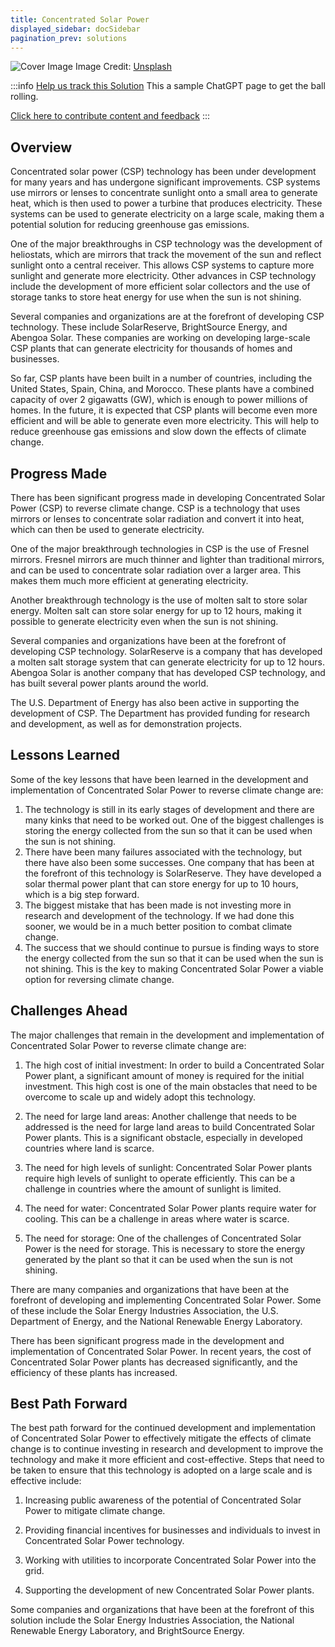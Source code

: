 ```yaml
---
title: Concentrated Solar Power
displayed_sidebar: docSidebar
pagination_prev: solutions
---
```


![Cover Image](https://images.unsplash.com/photo-1641959165241-9ba4a661ecb5?crop=entropy&cs=tinysrgb&fit=max&fm=jpg&ixid=Mnw0NDYzODh8MHwxfHNlYXJjaHwxfHxDb25jZW50cmF0ZWQlMjBTb2xhciUyMFBvd2VyfGVufDB8fHx8MTY4MzY1ODMzOQ&ixlib=rb-4.0.3&q=80&w=1080)
Image Credit: [Unsplash](https://unsplash.com/@darmau)

:::info [Help us track this Solution](contribute)
This a sample ChatGPT page to get the ball rolling.

[Click here to contribute content and feedback](contribute)
:::

## Overview

Concentrated solar power (CSP) technology has been under development for many years and has undergone significant improvements. CSP systems use mirrors or lenses to concentrate sunlight onto a small area to generate heat, which is then used to power a turbine that produces electricity. These systems can be used to generate electricity on a large scale, making them a potential solution for reducing greenhouse gas emissions.

One of the major breakthroughs in CSP technology was the development of heliostats, which are mirrors that track the movement of the sun and reflect sunlight onto a central receiver. This allows CSP systems to capture more sunlight and generate more electricity. Other advances in CSP technology include the development of more efficient solar collectors and the use of storage tanks to store heat energy for use when the sun is not shining.

Several companies and organizations are at the forefront of developing CSP technology. These include SolarReserve, BrightSource Energy, and Abengoa Solar. These companies are working on developing large-scale CSP plants that can generate electricity for thousands of homes and businesses.

So far, CSP plants have been built in a number of countries, including the United States, Spain, China, and Morocco. These plants have a combined capacity of over 2 gigawatts (GW), which is enough to power millions of homes. In the future, it is expected that CSP plants will become even more efficient and will be able to generate even more electricity. This will help to reduce greenhouse gas emissions and slow down the effects of climate change.

## Progress Made

There has been significant progress made in developing Concentrated Solar Power (CSP) to reverse climate change. CSP is a technology that uses mirrors or lenses to concentrate solar radiation and convert it into heat, which can then be used to generate electricity.

One of the major breakthrough technologies in CSP is the use of Fresnel mirrors. Fresnel mirrors are much thinner and lighter than traditional mirrors, and can be used to concentrate solar radiation over a larger area. This makes them much more efficient at generating electricity.

Another breakthrough technology is the use of molten salt to store solar energy. Molten salt can store solar energy for up to 12 hours, making it possible to generate electricity even when the sun is not shining.

Several companies and organizations have been at the forefront of developing CSP technology. SolarReserve is a company that has developed a molten salt storage system that can generate electricity for up to 12 hours. Abengoa Solar is another company that has developed CSP technology, and has built several power plants around the world.

The U.S. Department of Energy has also been active in supporting the development of CSP. The Department has provided funding for research and development, as well as for demonstration projects.

## Lessons Learned

Some of the key lessons that have been learned in the development and implementation of Concentrated Solar Power to reverse climate change are: 

1. The technology is still in its early stages of development and there are many kinks that need to be worked out. One of the biggest challenges is storing the energy collected from the sun so that it can be used when the sun is not shining. 
2. There have been many failures associated with the technology, but there have also been some successes. One company that has been at the forefront of this technology is SolarReserve. They have developed a solar thermal power plant that can store energy for up to 10 hours, which is a big step forward. 
3. The biggest mistake that has been made is not investing more in research and development of the technology. If we had done this sooner, we would be in a much better position to combat climate change. 
4. The success that we should continue to pursue is finding ways to store the energy collected from the sun so that it can be used when the sun is not shining. This is the key to making Concentrated Solar Power a viable option for reversing climate change.

## Challenges Ahead

The major challenges that remain in the development and implementation of Concentrated Solar Power to reverse climate change are:

1) The high cost of initial investment: In order to build a Concentrated Solar Power plant, a significant amount of money is required for the initial investment. This high cost is one of the main obstacles that need to be overcome to scale up and widely adopt this technology.

2) The need for large land areas: Another challenge that needs to be addressed is the need for large land areas to build Concentrated Solar Power plants. This is a significant obstacle, especially in developed countries where land is scarce.

3) The need for high levels of sunlight: Concentrated Solar Power plants require high levels of sunlight to operate efficiently. This can be a challenge in countries where the amount of sunlight is limited.

4) The need for water: Concentrated Solar Power plants require water for cooling. This can be a challenge in areas where water is scarce.

5) The need for storage: One of the challenges of Concentrated Solar Power is the need for storage. This is necessary to store the energy generated by the plant so that it can be used when the sun is not shining.

There are many companies and organizations that have been at the forefront of developing and implementing Concentrated Solar Power. Some of these include the Solar Energy Industries Association, the U.S. Department of Energy, and the National Renewable Energy Laboratory.

There has been significant progress made in the development and implementation of Concentrated Solar Power. In recent years, the cost of Concentrated Solar Power plants has decreased significantly, and the efficiency of these plants has increased.

## Best Path Forward

The best path forward for the continued development and implementation of Concentrated Solar Power to effectively mitigate the effects of climate change is to continue investing in research and development to improve the technology and make it more efficient and cost-effective. Steps that need to be taken to ensure that this technology is adopted on a large scale and is effective include:

1. Increasing public awareness of the potential of Concentrated Solar Power to mitigate climate change.

2. Providing financial incentives for businesses and individuals to invest in Concentrated Solar Power technology.

3. Working with utilities to incorporate Concentrated Solar Power into the grid.

4. Supporting the development of new Concentrated Solar Power plants.

Some companies and organizations that have been at the forefront of this solution include the Solar Energy Industries Association, the National Renewable Energy Laboratory, and BrightSource Energy.

